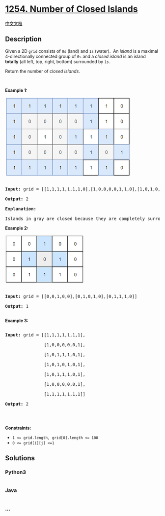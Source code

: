# [1254. Number of Closed Islands](https://leetcode.com/problems/number-of-closed-islands)

[中文文档](/solution/1200-1299/1254.Number%20of%20Closed%20Islands/README.md)

## Description

<p>Given a 2D&nbsp;<code>grid</code> consists of <code>0s</code> (land)&nbsp;and <code>1s</code> (water).&nbsp; An <em>island</em> is a maximal 4-directionally connected group of <code><font face="monospace">0</font>s</code> and a <em>closed island</em>&nbsp;is an island <strong>totally</strong>&nbsp;(all left, top, right, bottom) surrounded by <code>1s.</code></p>

<p>Return the number of <em>closed islands</em>.</p>

<p>&nbsp;</p>

<p><strong>Example 1:</strong></p>

![](./images/sample_3_1610.png)

<pre>

<strong>Input:</strong> grid = [[1,1,1,1,1,1,1,0],[1,0,0,0,0,1,1,0],[1,0,1,0,1,1,1,0],[1,0,0,0,0,1,0,1],[1,1,1,1,1,1,1,0]]

<strong>Output:</strong> 2

<strong>Explanation:</strong> 

Islands in gray are closed because they are completely surrounded by water (group of 1s).</pre>

<p><strong>Example 2:</strong></p>

![](./images/sample_4_1610.png)

<pre>

<strong>Input:</strong> grid = [[0,0,1,0,0],[0,1,0,1,0],[0,1,1,1,0]]

<strong>Output:</strong> 1

</pre>

<p><strong>Example 3:</strong></p>

<pre>

<strong>Input:</strong> grid = [[1,1,1,1,1,1,1],

&nbsp;              [1,0,0,0,0,0,1],

&nbsp;              [1,0,1,1,1,0,1],

&nbsp;              [1,0,1,0,1,0,1],

&nbsp;              [1,0,1,1,1,0,1],

&nbsp;              [1,0,0,0,0,0,1],

               [1,1,1,1,1,1,1]]

<strong>Output:</strong> 2

</pre>

<p>&nbsp;</p>

<p><strong>Constraints:</strong></p>

<ul>
	<li><code>1 &lt;= grid.length, grid[0].length &lt;= 100</code></li>
	<li><code>0 &lt;= grid[i][j] &lt;=1</code></li>
</ul>

## Solutions

<!-- tabs:start -->

### **Python3**

```python

```

### **Java**

```java

```

### **...**

```

```

<!-- tabs:end -->
